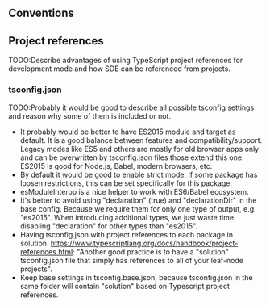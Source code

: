 ## Conventions

## Project references
TODO:Describe advantages of using TypeScript project references for development
mode and how SDE can be referenced from projects.

### tsconfig.json

TODO:Probably it would be good to describe all possible tsconfig settings and
reason why some of them is included or not.

* It probably would be better to have ES2015 module and target as default. It is
  a good balance between features and compatibility/support. Legacy modes like
  ES5 and others are mostly for old browser apps only and can be overwritten by
  tsconfig.json files those extend this one. ES2015 is good for Node.js, Babel,
  modern browsers, etc.
* By default it would be good to enable strict mode. If some package has loosen
  restrictions, this can be set specifically for this package.
* esModuleInterop is a nice helper to work with ES6/Babel ecosystem.
* It's better to avoid using "declaration" (true) and "declarationDir" in the
  base config. Because we require them for only one type of output, e.g.
  "es2015". When introducing additional types, we just waste time disabling
  "declaration" for other types than "es2015".
* Having tsconfig.json with project references to each package in solution.
  https://www.typescriptlang.org/docs/handbook/project-references.html:
  "Another good practice is to have a "solution" tsconfig.json file that simply
  has references to all of your leaf-node projects".
* Keep base settings in tsconfig.base.json, because tsconfig.json in the same
  folder will contain "solution" based on Typescript project references.